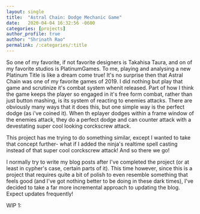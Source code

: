 ```yaml
---
layout: single
title:  "Astral Chain: Dodge Mechanic Game"
date:   2020-04-04 16:32:56 -0600
categories: [projects] 
author_profile: true
author: "Shrinath Rao"
permalink: /:categories/:title
---
```


So one of my favorite, if not favorite designers is Takahisa Taura, and on of my favorite studios is PlatinumGames. To me, playing and analysing a new Platinum Title is like a dream come true! It's no surprise then that Astral Chain was one of my favorite games of 2019. I did nothing but play that game and scrutinize it's combat system whenit released. Part of how I think the game keeps the player so engaged in it's free form combat, rather than just button mashing, is its system of reacting to enemies attacks. There are obviously many ways that it does this, but one simple way is the perfect dodge (as i've coined it). When th eplayer dodges within a frame window of the enemies attack, they do a perfect dodge and can counter attack with a devestating super cool looking corckscrew attack.

This project has me trying to do something similar, except I wanted to take that concept further- what if I added the ninja's realtime spell casting instead of that super cool corckscrew attack! And so there we go!

I normally try to write my blog posts after I've completed the project (or at least in cypher's case, certain parts of it). This time however, since this is a project that requires quite a bit of polish to even resemble something that feels good (and I've got nothing better to be doing in these dark times), I've decided to take a far more incremental approach to updating the blog. Expect updates frequently!

WIP 1: 
